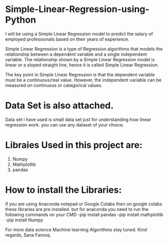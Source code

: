 # Simple-Linear-Regression-using-Python
I will be using a Simple Linear Regression model to predict the salary of employed professionals based on their years of experience.

Simple Linear Regression is a type of Regression algorithms that models the relationship between a dependent variable and a single independent variable. The relationship shown by a Simple Linear Regression model is linear or a sloped straight line, hence it is called Simple Linear Regression.

The key point in Simple Linear Regression is that the dependent variable must be a continuous/real value. However, the independent variable can be measured on continuous or categorical values.

# Data Set is also attached.

Data set i have used is small data set just for understanding how linear regression work. you can use any dataset of your choice. 

# Libraies Used in this project are:
1. Numpy
2. Mathplotlib
3. pandas
# How to install the Libraries:
if you are using Anaconda notepad or Google Colabs then on google colabs these libraries are pre installed. 
but for anaconda you need to run the following commands on your CMD 
-pip install pandas
-pip install mathplotlib
-pip install Numpy

For more data science Machine learning Algorithms stay tuned.
Kind regards,
Sana Farooq.

